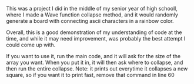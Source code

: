 This was a project I did in the middle of my senior year of high schooll, where I made a Wave function collapse method, and it would randomly generate a board with connecting ascii characters in a rainbow color. 

Overall, this is a good demonstration of my understanding of code at the time, and while it may need improvement, was probably the best attempt I could come up with.

If you want to use it, run the main code, and it will ask for the size of the array you want. When you put it in, it will then ask where to collapse, and then run the entire collapse. Note: it prints out everytime it collapses a new square, so if you want it to print fast, remove that command in line 60